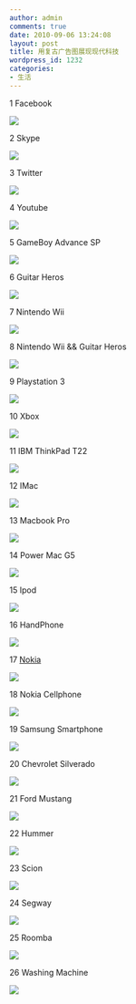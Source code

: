 ```yaml
---
author: admin
comments: true
date: 2010-09-06 13:24:08
layout: post
title: 用复古广告图展现现代科技
wordpress_id: 1232
categories:
- 生活
---
```


1 Facebook

![](http://media02.hongkiat.com/vintage-ads-modern-technologies/facebook.jpg)

2 Skype

![](http://media02.hongkiat.com/vintage-ads-modern-technologies/skype.jpg)

3 Twitter

![](http://media02.hongkiat.com/vintage-ads-modern-technologies/twitter.jpg)

4 Youtube

![](http://media02.hongkiat.com/vintage-ads-modern-technologies/youtube.jpg)

5 GameBoy Advance SP

![](http://media02.hongkiat.com/vintage-ads-modern-technologies/gameboy-advance-sp.jpg)

6 Guitar Heros

![](http://media02.hongkiat.com/vintage-ads-modern-technologies/guitar-hero.jpg)

7 Nintendo Wii

![](http://media02.hongkiat.com/vintage-ads-modern-technologies/nintendo-wii.jpg)

8 Nintendo Wii && Guitar Heros

![](http://media02.hongkiat.com/vintage-ads-modern-technologies/nintendo-wii-and-guitar-hero.jpg)

9 Playstation 3

![](http://media02.hongkiat.com/vintage-ads-modern-technologies/playstation-3.jpg)

10 Xbox

![](http://media02.hongkiat.com/vintage-ads-modern-technologies/xbox.jpg)

11 IBM ThinkPad T22

![](http://media02.hongkiat.com/vintage-ads-modern-technologies/ibm-thinkpad-t22.jpg)

12 IMac

![](http://media02.hongkiat.com/vintage-ads-modern-technologies/imac.jpg)

13 Macbook  Pro

![](http://media02.hongkiat.com/vintage-ads-modern-technologies/macbook-pro.jpg)

14 Power Mac  G5

![](http://media02.hongkiat.com/vintage-ads-modern-technologies/power-mac-g5.jpg)

15 Ipod

![](http://media02.hongkiat.com/vintage-ads-modern-technologies/ipod.jpg)

16 HandPhone

![](http://media02.hongkiat.com/vintage-ads-modern-technologies/handphone.jpg)

17 [Nokia](http://www.holaba.com.cn/nokia/mobile-phones)

![](http://media02.hongkiat.com/vintage-ads-modern-technologies/nokia.jpg)

18 Nokia Cellphone

![](http://media02.hongkiat.com/vintage-ads-modern-technologies/nokia-cellphone.jpg)

19 Samsung Smartphone

![](http://media02.hongkiat.com/vintage-ads-modern-technologies/samsung-smartphone.jpg)

20 Chevrolet Silverado

![](http://media02.hongkiat.com/vintage-ads-modern-technologies/chevrolet-silverado.jpg)

21 Ford Mustang

![](http://media02.hongkiat.com/vintage-ads-modern-technologies/ford-mustang.jpg)

22 Hummer

![](http://media02.hongkiat.com/vintage-ads-modern-technologies/hummer.jpg)

23 Scion

![](http://media02.hongkiat.com/vintage-ads-modern-technologies/scion.jpg)

24 Segway

![](http://media02.hongkiat.com/vintage-ads-modern-technologies/segway.jpg)

25 Roomba

![](http://media02.hongkiat.com/vintage-ads-modern-technologies/roomba.jpg)

26 Washing Machine

![](http://media02.hongkiat.com/vintage-ads-modern-technologies/washing-machine.jpg)

